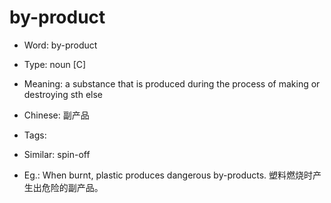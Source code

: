 # by-product

- Word: by-product

- Type: noun [C]
- Meaning: a substance that is produced during the process of making or destroying sth else
- Chinese: 副产品
- Tags: 
- Similar: spin-off
- Eg.: When burnt, plastic produces dangerous by-products. 塑料燃烧时产生出危险的副产品。

